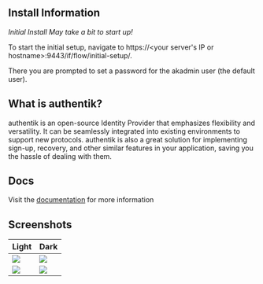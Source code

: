 ## Install Information

*Initial Install May take a bit to start up!*

To start the initial setup, navigate to https://<your server's IP or hostname>:9443/if/flow/initial-setup/.

There you are prompted to set a password for the akadmin user (the default user).

## What is authentik?

authentik is an open-source Identity Provider that emphasizes flexibility and versatility. It can be seamlessly integrated into existing environments to support new protocols. authentik is also a great solution for implementing sign-up, recovery, and other similar features in your application, saving you the hassle of dealing with them.

## Docs

Visit the [documentation](https://goauthentik.io/docs/) for more information

## Screenshots

| Light | Dark |
| --- | --- |
| [![](https://camo.githubusercontent.com/49bdfe06ba218e307e6eb171bf5c88e96b1302be81cdb9f9e33a39ba1e269479/68747470733a2f2f676f61757468656e74696b2e696f2f696d672f73637265656e5f617070735f6c696768742e6a7067)](https://camo.githubusercontent.com/49bdfe06ba218e307e6eb171bf5c88e96b1302be81cdb9f9e33a39ba1e269479/68747470733a2f2f676f61757468656e74696b2e696f2f696d672f73637265656e5f617070735f6c696768742e6a7067) | [![](https://camo.githubusercontent.com/32ed9376350e9bb727396ec149de406b2d7b150ea6770343d5ecb405aa0b51fe/68747470733a2f2f676f61757468656e74696b2e696f2f696d672f73637265656e5f617070735f6461726b2e6a7067)](https://camo.githubusercontent.com/32ed9376350e9bb727396ec149de406b2d7b150ea6770343d5ecb405aa0b51fe/68747470733a2f2f676f61757468656e74696b2e696f2f696d672f73637265656e5f617070735f6461726b2e6a7067) |
| [![](https://camo.githubusercontent.com/52bf3c54e399ecffcdde04089f1939c23c21acf4f53beeb1fa3893573359fbae/68747470733a2f2f676f61757468656e74696b2e696f2f696d672f73637265656e5f61646d696e5f6c696768742e6a7067)](https://camo.githubusercontent.com/52bf3c54e399ecffcdde04089f1939c23c21acf4f53beeb1fa3893573359fbae/68747470733a2f2f676f61757468656e74696b2e696f2f696d672f73637265656e5f61646d696e5f6c696768742e6a7067) | [![](https://camo.githubusercontent.com/09a804e359f3950b2b8e2fcf59374de6669cad1aeb39efc064dfec880327024f/68747470733a2f2f676f61757468656e74696b2e696f2f696d672f73637265656e5f61646d696e5f6461726b2e6a7067)](https://camo.githubusercontent.com/09a804e359f3950b2b8e2fcf59374de6669cad1aeb39efc064dfec880327024f/68747470733a2f2f676f61757468656e74696b2e696f2f696d672f73637265656e5f61646d696e5f6461726b2e6a7067) |
